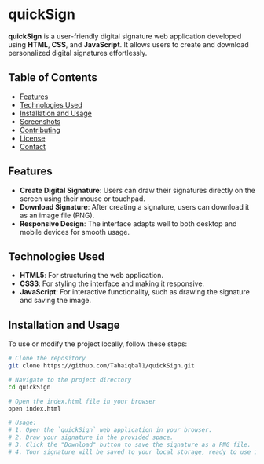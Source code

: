 # quickSign

**quickSign** is a user-friendly digital signature web application developed using **HTML**, **CSS**, and **JavaScript**. It allows users to create and download personalized digital signatures effortlessly.

## Table of Contents

- [Features](#features)
- [Technologies Used](#technologies-used)
- [Installation and Usage](#installation-and-usage)
- [Screenshots](#screenshots)
- [Contributing](#contributing)
- [License](#license)
- [Contact](#contact)

## Features

- **Create Digital Signature**: Users can draw their signatures directly on the screen using their mouse or touchpad.
- **Download Signature**: After creating a signature, users can download it as an image file (PNG).
- **Responsive Design**: The interface adapts well to both desktop and mobile devices for smooth usage.

## Technologies Used

- **HTML5**: For structuring the web application.
- **CSS3**: For styling the interface and making it responsive.
- **JavaScript**: For interactive functionality, such as drawing the signature and saving the image.

## Installation and Usage

To use or modify the project locally, follow these steps:

```bash
# Clone the repository
git clone https://github.com/Tahaiqbal1/quickSign.git

# Navigate to the project directory
cd quickSign

# Open the index.html file in your browser
open index.html

# Usage:
# 1. Open the `quickSign` web application in your browser.
# 2. Draw your signature in the provided space.
# 3. Click the "Download" button to save the signature as a PNG file.
# 4. Your signature will be saved to your local storage, ready to use in digital documents.
